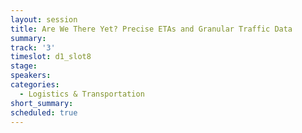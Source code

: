 ```yaml
---
layout: session
title: Are We There Yet? Precise ETAs and Granular Traffic Data
summary:
track: '3'
timeslot: d1_slot8
stage:
speakers:
categories:
  - Logistics & Transportation
short_summary: 
scheduled: true
---
```


